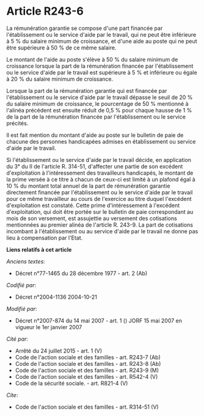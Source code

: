 # Article R243-6

La rémunération garantie se compose d'une part financée par l'établissement ou le service d'aide par le travail, qui ne peut
être inférieure à 5 % du salaire minimum de croissance, et d'une aide au poste qui ne peut être supérieure à 50 % de ce même
salaire. 

Le montant de l'aide au poste s'élève à 50 % du salaire minimum de croissance lorsque la part de la rémunération financée par
l'établissement ou le service d'aide par le travail est supérieure à 5 % et inférieure ou égale à 20 % du salaire minimum de
croissance. 

Lorsque la part de la rémunération garantie qui est financée par l'établissement ou le service d'aide par le travail dépasse
le seuil de 20 % du salaire minimum de croissance, le pourcentage de 50 % mentionné à l'alinéa précédent est ensuite réduit
de 0,5 % pour chaque hausse de 1 % de la part de la rémunération financée par l'établissement ou le service précités. 

Il est fait mention du montant d'aide au poste sur le bulletin de paie de chacune des personnes handicapées admises en
établissement ou service d'aide par le travail. 

Si l'établissement ou le service d'aide par le travail décide, en application du 3° du II de l'article R. 314-51, d'affecter
une partie de son excédent d'exploitation à l'intéressement des travailleurs handicapés, le montant de la prime versée à ce
titre à chacun de ceux-ci est limité à un plafond égal à 10 % du montant total annuel de la part de rémunération garantie
directement financée par l'établissement ou le service d'aide par le travail pour ce même travailleur au cours de l'exercice
au titre duquel l'excédent d'exploitation est constaté. Cette prime d'intéressement à l'excédent d'exploitation, qui doit
être portée sur le bulletin de paie correspondant au mois de son versement, est assujettie au versement des cotisations
mentionnées au premier alinéa de l'article R. 243-9. La part de cotisations incombant à l'établissement ou au service d'aide
par le travail ne donne pas lieu à compensation par l'Etat.

**Liens relatifs à cet article**

_Anciens textes_:

  - Décret n°77-1465 du 28 décembre 1977 - art. 2 (Ab)

_Codifié par_:

  - Décret n°2004-1136 2004-10-21

_Modifié par_:

  - Décret n°2007-874 du 14 mai 2007 - art. 1 () JORF 15 mai 2007 en vigueur le 1er janvier 2007

_Cité par_:

  - Arrêté du 24 juillet 2015 - art. 1 (V)
  - Code de l'action sociale et des familles - art. R243-7 (Ab)
  - Code de l'action sociale et des familles - art. R243-8 (Ab)
  - Code de l'action sociale et des familles - art. R243-9 (M)
  - Code de l'action sociale et des familles - art. R542-4 (V)
  - Code de la sécurité sociale. - art. R821-4 (V)

_Cite_:

  - Code de l'action sociale et des familles - art. R314-51 (V)
